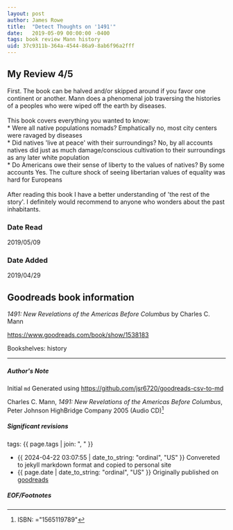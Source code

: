 ```yaml
---
layout: post
author: James Rowe
title:  "Detect Thoughts on '1491'"
date:   2019-05-09 00:00:00 -0400
tags: book review Mann history
uid: 37c9311b-364a-4544-86a9-8ab6f96a2fff
---
```


<!-- highly dependent on how you personally use jekyll templates, and how you want this to show up -->
<!-- escape any jekyll keys with double brackets -->

## My Review 4/5

First. The book can be halved and/or skipped around if you favor one continent or another. Mann does a phenomenal job traversing the histories of a peoples who were wiped off the earth by diseases.<br/><br/>This book covers everything you wanted to know:<br/>* Were all native populations nomads? Emphatically no, most city centers were ravaged by diseases<br/>* Did natives 'live at peace' with their surroundings? No, by all accounts natives did just as much damage/conscious cultivation to their surroundings as any later white population<br/>* Do Americans owe their sense of liberty to the values of natives? By some accounts Yes. The culture shock of seeing libertarian values of equality was hard for Europeans<br/><br/>After reading this book I have a better understanding of 'the rest of the story'. I definitely would recommend to anyone who wonders about the past inhabitants. 

### Date Read
2019/05/09

### Date Added
2019/04/29

## Goodreads book information

*1491: New Revelations of the Americas Before Columbus* by Charles C. Mann

https://www.goodreads.com/book/show/1538183

Bookshelves: history

---

##### Author's Note

Initial `md` Generated using https://github.com/jsr6720/goodreads-csv-to-md

Charles C. Mann, *1491: New Revelations of the Americas Before Columbus*, Peter         Johnson HighBridge Company 2005 (Audio CD)[^1]

##### Significant revisions

tags: {{ page.tags | join: ", " }} <!-- todo move this somewhere -->

- {{ 2024-04-22 03:07:55 | date_to_string: "ordinal", "US" }} Convereted to jekyll markdown format and copied to personal site
- {{ page.date | date_to_string: "ordinal", "US" }} Originally published on [goodreads](https://www.goodreads.com)

##### EOF/Footnotes

[^1]: ISBN: ="1565119789"
